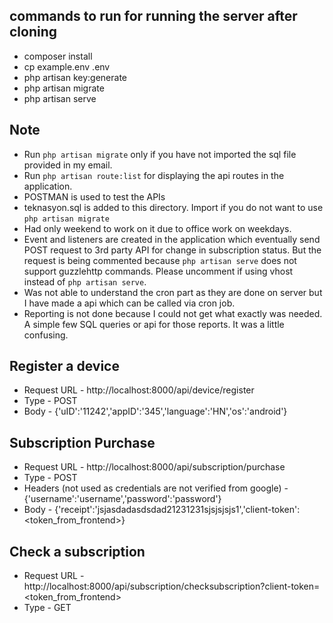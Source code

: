 
## commands to run for running the server after cloning

- composer install
- cp example.env .env
- php artisan key:generate
- php artisan migrate
- php artisan serve

## Note
- Run ``php artisan migrate`` only if you have not imported the sql file provided in my email.
- Run ``php artisan route:list`` for displaying the api routes in the application.
- POSTMAN is used to test the APIs
- teknasyon.sql is added to this directory. Import if you do not want to use ``php artisan migrate``
- Had only weekend to work on it due to office work on weekdays.
- Event and listeners are created in the application which eventually send POST request to 3rd party API for change in subscription status. But the request is being commented because ``php artisan serve`` does not support guzzlehttp commands. Please uncomment if using vhost instead of ``php artisan serve``.
- Was not able to understand the cron part as they are done on server but I have made a api which can be called via cron job.
- Reporting is not done because I could not get what exactly was needed. A simple few SQL queries or api for those reports. It was a little confusing.

## Register a device

- Request URL - http://localhost:8000/api/device/register
- Type - POST
- Body - {'uID':'11242','appID':'345','language':'HN','os':'android'}

## Subscription Purchase

- Request URL - http://localhost:8000/api/subscription/purchase
- Type - POST
- Headers (not used as credentials are not verified from google) - {'username':'username','password':'password'}
- Body - {'receipt':'jsjasdadasdsdad21231231sjsjsjsjs1','client-token':<token_from_frontend>}

## Check a subscription

- Request URL - http://localhost:8000/api/subscription/checksubscription?client-token=<token_from_frontend>
- Type - GET
